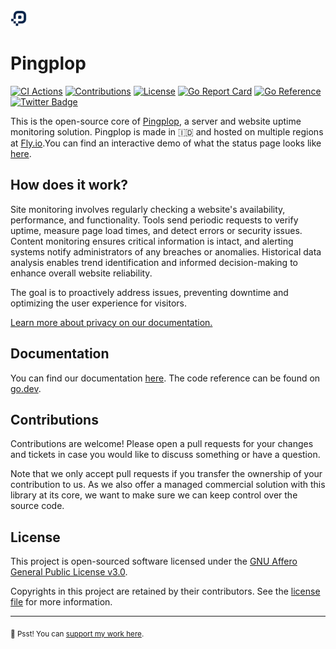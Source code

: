 <img src="./static/favicon.svg" alt="Pingplop Logo" width="26" />

# Pingplop

[![CI Actions](https://github.com/pingplop/pingplop/actions/workflows/ci-actions.yml/badge.svg)](https://github.com/pingplop/pingplop/actions/workflows/ci-actions.yml)
[![Contributions](https://img.shields.io/badge/Contributions-welcome-blue.svg?color=orange)](https://github.com/pingplop/pingplop/graphs/contributors)
[![License](https://img.shields.io/github/license/pingplop/pingplop?color=informational)](https://github.com/pingplop/pingplop/blob/master/LICENSE)
[![Go Report Card](https://goreportcard.com/badge/github.com/pingplop/pingplop)](https://goreportcard.com/report/github.com/pingplop/pingplop)
[![Go Reference](https://pkg.go.dev/badge/github.com/pingplop/pingplop?status.svg)](https://pkg.go.dev/github.com/pingplop/pingplop)
[![Twitter Badge](https://img.shields.io/badge/-@riipandi-1ca0f1?style=flat&labelColor=gray&logo=x&logoColor=white&link=https://twitter.com/riipandi)](https://twitter.com/riipandi)

This is the open-source core of [Pingplop][pingplop-site], a server and website uptime monitoring solution.
Pingplop is made in 🇮🇩 and hosted on multiple regions at [Fly.io][fly-regions].You can find an interactive
demo of what the status page looks like [here][pingplop-demo].

## How does it work?

Site monitoring involves regularly checking a website's availability, performance, and functionality.
Tools send periodic requests to verify uptime, measure page load times, and detect errors or security
issues. Content monitoring ensures critical information is intact, and alerting systems notify administrators
of any breaches or anomalies. Historical data analysis enables trend identification and informed
decision-making to enhance overall website reliability.

The goal is to proactively address issues, preventing downtime and optimizing the user experience for visitors.

[Learn more about privacy on our documentation.][pingplop-docs]

## Documentation

You can find our documentation [here][pingplop-docs]. The code reference can be found on [go.dev][pingplop-godev].

## Contributions

Contributions are welcome! Please open a pull requests for your changes and tickets in case you would like to discuss something or have a question.

Note that we only accept pull requests if you transfer the ownership of your contribution to us. As we also offer a managed commercial solution with this library at its core, we want to make sure we can keep control over the source code.

## License

This project is open-sourced software licensed under the [GNU Affero General Public License v3.0][agpl-license].

Copyrights in this project are retained by their contributors.
See the [license file](./LICENSE) for more information.

---

<sub>🤫 Psst! You can [support my work here](https://github.com/sponsors/riipandi).</sub>

[pingplop-site]: https://github.com/pingplop
[pingplop-docs]: https://pingplop.mintlify.app/introduction
[pingplop-demo]: https://pingplop-demo.fly.dev/
[pingplop-godev]: https://pkg.go.dev/github.com/pingplop/pingplop
[fly-regions]: https://fly.io/docs/reference/regions/
[agpl-license]: https://choosealicense.com/licenses/agpl-3.0/
